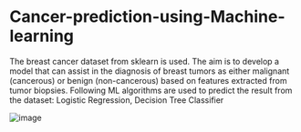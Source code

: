 # Cancer-prediction-using-Machine-learning

The breast cancer dataset from sklearn is used.
The aim is to develop a model that can assist in the diagnosis of breast tumors as either malignant (cancerous) or benign (non-cancerous) based on features extracted from tumor biopsies.
Following ML algorithms are used to predict the result from the dataset: Logistic Regression, Decision Tree Classifier

![image](https://github.com/chaitanyamhetre/Cancer-prediction-using-Machine-learning/assets/84397044/4084e230-2664-4067-908c-3dcb1b54e74a)

